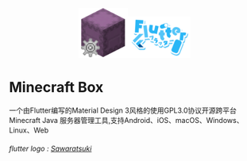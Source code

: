 <p align="center"><img src="./assets/img/icon/icon.png"  width="20%" /><img src="./assets/img/logo/flutter.png"  width="25%" /></p>

# Minecraft Box

一个由Flutter编写的Material Design 3风格的使用GPL3.0协议开源跨平台 Minecraft Java 服务器管理工具,支持Android、iOS、macOS、Windows、Linux、Web

###### flutter logo : [Sawaratsuki](https://github.com/SAWARATSUKI)